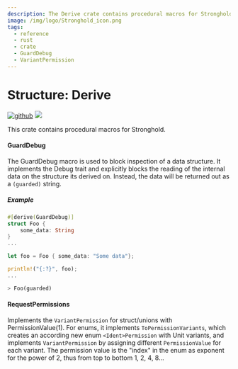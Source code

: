 ```yaml
---
description: The Derive crate contains procedural macros for Stronghold.
image: /img/logo/Stronghold_icon.png
tags:
  - reference
  - rust
  - crate
  - GuardDebug
  - VariantPermission
---
```


# Structure: Derive

[![github](https://img.shields.io/badge/github-source-blue.svg)](https://github.com/iotaledger/stronghold.rs/tree/dev/derive) [![](https://img.shields.io/crates/v/stronghold-derive.svg)](https://crates.io/crates/stronghold-derive)

This crate contains procedural macros for Stronghold.

#### GuardDebug

The GuardDebug macro is used to block inspection of a data structure. It implements the Debug trait and explicitly blocks the reading of the internal data on the structure its derived on. Instead, the data will be returned out as a `(guarded)` string.

##### Example

```rust
#[derive(GuardDebug)]
struct Foo {
    some_data: String
}
...

let foo = Foo { some_data: "Some data"};

println!("{:?}", foo);
...

> Foo(guarded)
```

#### RequestPermissions

Implements the `VariantPermission` for struct/unions with PermissionValue(1). For enums, it implements `ToPermissionVariants`, which creates an according new enum `<Ident>Permission` with Unit variants, and implements `VariantPermission` by assigning different `PermissionValue` for each variant. The permission value is the "index" in the enum as exponent for the power of 2, thus from top to bottom 1, 2, 4, 8...
